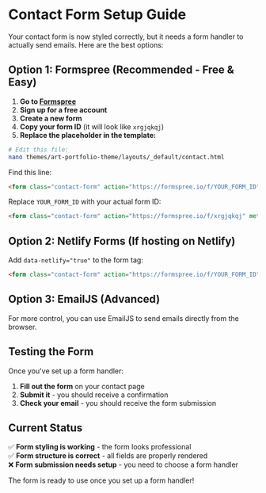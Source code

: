 # Contact Form Setup Guide

Your contact form is now styled correctly, but it needs a form handler to actually send emails. Here are the best options:

## Option 1: Formspree (Recommended - Free & Easy)

1. **Go to [Formspree](https://formspree.io/)**
2. **Sign up for a free account**
3. **Create a new form**
4. **Copy your form ID** (it will look like `xrgjqkqj`)
5. **Replace the placeholder in the template:**

```bash
# Edit this file:
nano themes/art-portfolio-theme/layouts/_default/contact.html
```

Find this line:
```html
<form class="contact-form" action="https://formspree.io/f/YOUR_FORM_ID" method="POST">
```

Replace `YOUR_FORM_ID` with your actual form ID:
```html
<form class="contact-form" action="https://formspree.io/f/xrgjqkqj" method="POST">
```

## Option 2: Netlify Forms (If hosting on Netlify)

Add `data-netlify="true"` to the form tag:

```html
<form class="contact-form" action="https://formspree.io/f/YOUR_FORM_ID" method="POST" data-netlify="true">
```

## Option 3: EmailJS (Advanced)

For more control, you can use EmailJS to send emails directly from the browser.

## Testing the Form

Once you've set up a form handler:

1. **Fill out the form** on your contact page
2. **Submit it** - you should receive a confirmation
3. **Check your email** - you should receive the form submission

## Current Status

✅ **Form styling is working** - the form looks professional  
✅ **Form structure is correct** - all fields are properly rendered  
❌ **Form submission needs setup** - you need to choose a form handler

The form is ready to use once you set up a form handler! 